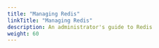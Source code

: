 ```yaml
---
title: "Managing Redis"
linkTitle: "Managing Redis"
description: An administrator's guide to Redis
weight: 60
---
```

